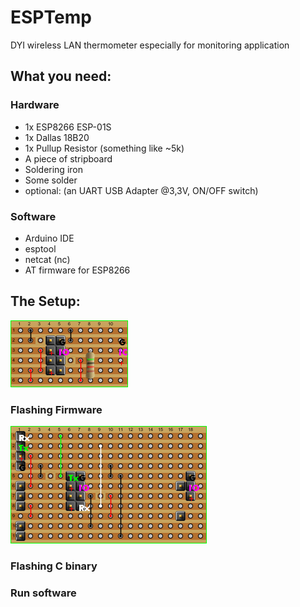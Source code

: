 # ESPTemp
DYI wireless LAN thermometer especially for monitoring application

## What you need:
### Hardware
* 1x ESP8266 ESP-01S
* 1x Dallas 18B20
* 1x Pullup Resistor (something like ~5k)
* A piece of stripboard
* Soldering iron
* Some solder
* optional: (an UART USB Adapter @3,3V, ON/OFF switch)

### Software
* Arduino IDE
* esptool
* netcat (nc)
* AT firmware for ESP8266

## The Setup:
![esptemp](/img/esp_temp.png)

### Flashing Firmware
![esptemp](/img/esp_temp_prog.png)
### Flashing C binary
### Run software
